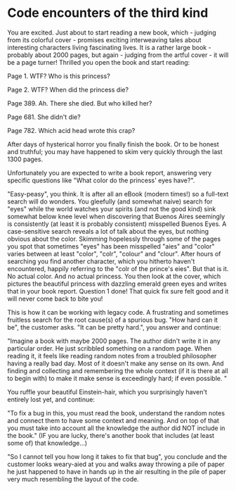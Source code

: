 # Code encounters of the third kind

You are excited. Just about to start reading a new book, which - judging from its colorful cover - promises exciting interweaving tales about interesting characters living fascinating lives. It is a rather large book - probably about 2000 pages, but again - judging from the artful cover - it will be a page turner! Thrilled you open the book and start reading:

Page 1.
WTF? Who is this princess? 

Page 2.
WTF? When did the princess die?

Page 389.
Ah. There she died. But who killed her?

Page 681.
She didn't die? 

Page 782.
Which acid head wrote this crap?

After days of hysterical horror you finally finish the book. Or to be honest and truthful; you may have happened to skim very quickly through the last 1300 pages. 

Unfortunately you are expected to write a book report, answering very specific questions like "What color do the princess' eyes have?".

"Easy-peasy", you think. It is after all an eBook (modern times!) so a full-text search will do wonders. You gleefully (and somewhat naive) search for "eyes" while the world  watches your spirits (and not the good kind) sink somewhat below knee level when discovering that Buenos Aires seemingly is consistently (at least it is probably consistent) misspelled Buenos Eyes. A case-sensitive search reveals a lot of talk about the eyes, but nothing obvious about the color. Skimming hopelessly through some of the pages you spot that sometimes "eyes" has been misspelled "aies" and "color" varies between at least "color", "colr", "colour" and "clour". After hours of searching you find another character, which you hitherto haven't encountered, happily referring to the "colr of the prince's eies". But that is it. No actual color. And no actual princess. You then look at the cover, which pictures the beautiful princess with dazzling emerald green eyes and writes that in your book report. Question 1 done! That quick fix sure felt good and it will never
come back to bite you!

This is how it can be working with legacy code. A frustrating and sometimes fruitless search for the root cause(s) of a spurious bug. "How hard can it be", the customer asks. "It can be pretty hard.",  you answer and continue:

"Imagine a book with maybe 2000 pages. The author didn't write it in any particular order. He just scribbled something on a random page. When reading it, it feels like reading random notes from a troubled philosopher having a really bad day. Most of it doesn't make any sense on its own. And finding and collecting and remembering the whole context (if it is there at all to begin with) to make it make sense is exceedingly hard; if even possible. "

You ruffle your beautiful Einstein-hair, which you surprisingly haven't entirely lost yet, and continue:

"To fix a bug in this, you must read the book, understand the random notes and connect them to have some context and meaning. And on top of that you must take into account all the knowledge the author did NOT include in the book." (IF you are lucky, there's another book that includes (at least some of) that knowledge...)

"So I cannot tell you how long it takes to fix that bug", you conclude and the customer looks weary-aied at you and walks away throwing a pile of paper he just happened to have in hands up in the air resulting in the pile of paper very much resembling the layout of the code.
